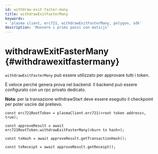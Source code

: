 ```yaml
---
id: withdraw-exit-faster-many
title: withdrawExitFasterMany
keywords:
- 'plasma client, erc721, withdrawExitFasterMany, polygon, sdk'
description: 'Muovere i primi passi con maticjs'
---
```


# withdrawExitFasterMany {#withdrawexitfastermany}

`withdrawExitFasterMany` può essere utilizzato per approvare tutti i token.

È veloce perché genera prova nel backend. Il backend può essere configurato con un rpc privato dedicato.

**Nota**: per la transazione withdrawStart deve essere eseguito il checkpoint per poter uscire dal prelievo.

```
const erc721RootToken = plasmaClient.erc721(<root token address>, true);

const approveResult = await erc721RootToken.withdrawExitFasterMany(<burn tx hash>);

const txHash = await approveResult.getTransactionHash();

const txReceipt = await approveResult.getReceipt();

```
